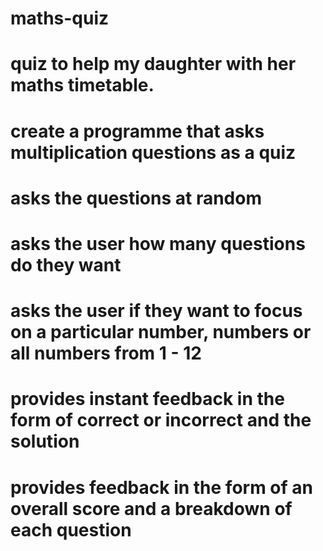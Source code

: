 # maths-quiz
# quiz to help my daughter with her maths timetable. 
# create a programme that asks multiplication questions as a quiz
# asks the questions at random
# asks the user how many questions do they want
# asks the user if they want to focus on a particular number, numbers or all numbers from 1 - 12
# provides instant feedback in the form of correct or incorrect and the solution
# provides feedback in the form of an overall score and a breakdown of each question

